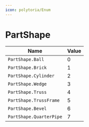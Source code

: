 ```yaml
---
icon: polytoria/Enum
---
```


# PartShape

| Name                    | Value |
| ----------------------- | ----- |
| `PartShape.Ball`        | 0     |
| `PartShape.Brick`       | 1     |
| `PartShape.Cylinder`    | 2     |
| `PartShape.Wedge`       | 3     |
| `PartShape.Truss`       | 4     |
| `PartShape.TrussFrame`  | 5     |
| `PartShape.Bevel`       | 6     |
| `PartShape.QuarterPipe` | 7     |
